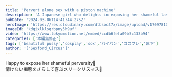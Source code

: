 ```yaml
---
title: 'Pervert alone sex with a piston machine'
description: 'A Japanese girl who delights in exposing her shameful lasciviousness🎄'
pubDate: '2024-03-06T14:41:44.275Z'
heroImage: 'https://res.cloudinary.com/dtbsoct7x/image/upload/v1709781022/jjy1uo0mhz9jyjfdj2sc.png'
imageId: 'kdqixlklsqrbpny5h9uf'
video: 'https://www.tokyomotion.net/embed/ccdb6fefa09b5c133b94'
categories: ['本編無修正']
tags: ['beautiful pussy','cosplay','sox','パイパン','コスプレ','靴下']
author: '["Sexford_Circus"]'
---
```


Happy to expose her shameful perversity🎄<br>
情けない痴態をさらして喜ぶメリークリスマス🎄<br>




